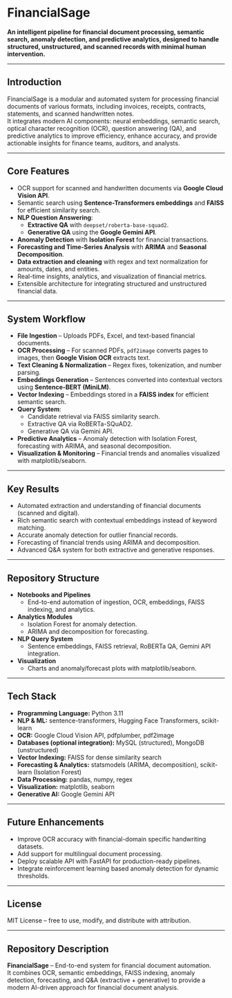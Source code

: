 # FinancialSage
**An intelligent pipeline for financial document processing, semantic search, anomaly detection, and predictive analytics, designed to handle structured, unstructured, and scanned records with minimal human intervention.**

---

## Introduction
FinancialSage is a modular and automated system for processing financial documents of various formats, including invoices, receipts, contracts, statements, and scanned handwritten notes.  
It integrates modern AI components: neural embeddings, semantic search, optical character recognition (OCR), question answering (QA), and predictive analytics to improve efficiency, enhance accuracy, and provide actionable insights for finance teams, auditors, and analysts.

---

## Core Features
- OCR support for scanned and handwritten documents via **Google Cloud Vision API**.  
- Semantic search using **Sentence-Transformers embeddings** and **FAISS** for efficient similarity search.  
- **NLP Question Answering**:  
  - **Extractive QA** with `deepset/roberta-base-squad2`.  
  - **Generative QA** using the **Google Gemini API**.  
- **Anomaly Detection** with **Isolation Forest** for financial transactions.  
- **Forecasting and Time-Series Analysis** with **ARIMA** and **Seasonal Decomposition**.  
- **Data extraction and cleaning** with regex and text normalization for amounts, dates, and entities.  
- Real-time insights, analytics, and visualization of financial metrics.  
- Extensible architecture for integrating structured and unstructured financial data.  

---

## System Workflow
- **File Ingestion** – Uploads PDFs, Excel, and text-based financial documents.  
- **OCR Processing** – For scanned PDFs, `pdf2image` converts pages to images, then **Google Vision OCR** extracts text.  
- **Text Cleaning & Normalization** – Regex fixes, tokenization, and number parsing.  
- **Embeddings Generation** – Sentences converted into contextual vectors using **Sentence-BERT (MiniLM)**.  
- **Vector Indexing** – Embeddings stored in a **FAISS index** for efficient semantic search.  
- **Query System**:  
  - Candidate retrieval via FAISS similarity search.  
  - Extractive QA via RoBERTa-SQuAD2.  
  - Generative QA via Gemini API.  
- **Predictive Analytics** – Anomaly detection with Isolation Forest, forecasting with ARIMA, and seasonal decomposition.  
- **Visualization & Monitoring** – Financial trends and anomalies visualized with matplotlib/seaborn.  

---

## Key Results
- Automated extraction and understanding of financial documents (scanned and digital).  
- Rich semantic search with contextual embeddings instead of keyword matching.  
- Accurate anomaly detection for outlier financial records.  
- Forecasting of financial trends using ARIMA and decomposition.  
- Advanced Q&A system for both extractive and generative responses.  

---

## Repository Structure
- **Notebooks and Pipelines**  
  - End-to-end automation of ingestion, OCR, embeddings, FAISS indexing, and analytics.  
- **Analytics Modules**  
  - Isolation Forest for anomaly detection.  
  - ARIMA and decomposition for forecasting.  
- **NLP Query System**  
  - Sentence embeddings, FAISS retrieval, RoBERTa QA, Gemini API integration.  
- **Visualization**  
  - Charts and anomaly/forecast plots with matplotlib/seaborn.  

---

## Tech Stack
- **Programming Language:** Python 3.11  
- **NLP & ML:** sentence-transformers, Hugging Face Transformers, scikit-learn  
- **OCR:** Google Cloud Vision API, pdfplumber, pdf2image  
- **Databases (optional integration):** MySQL (structured), MongoDB (unstructured)  
- **Vector Indexing:** FAISS for dense similarity search  
- **Forecasting & Analytics:** statsmodels (ARIMA, decomposition), scikit-learn (Isolation Forest)  
- **Data Processing:** pandas, numpy, regex  
- **Visualization:** matplotlib, seaborn  
- **Generative AI:** Google Gemini API  

---

## Future Enhancements
- Improve OCR accuracy with financial-domain specific handwriting datasets.  
- Add support for multilingual document processing.  
- Deploy scalable API with FastAPI for production-ready pipelines.  
- Integrate reinforcement learning based anomaly detection for dynamic thresholds.  

---

## License
MIT License – free to use, modify, and distribute with attribution.  

---

## Repository Description
**FinancialSage** – End-to-end system for financial document automation.  
It combines OCR, semantic embeddings, FAISS indexing, anomaly detection, forecasting, and Q&A (extractive + generative) to provide a modern AI-driven approach for financial document analysis.
